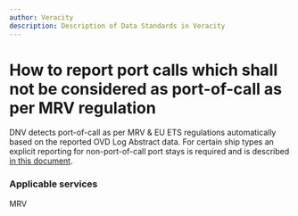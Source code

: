 ```yaml
---
author: Veracity
description: Description of Data Standards in Veracity
---
```


# How to report port calls which shall not be considered as port-of-call as per MRV regulation
DNV detects port-of-call as per MRV & EU ETS regulations automatically based on the reported OVD Log Abstract data. For certain ship types an explicit reporting for non-port-of-call port stays is required and is described [in this document](http://standard.no/).


### Applicable services
MRV
